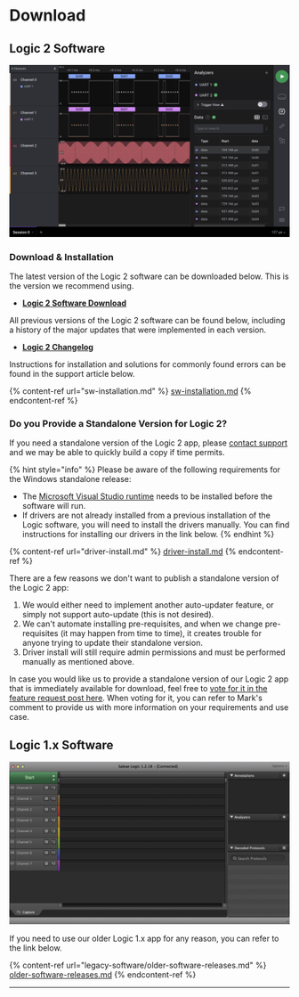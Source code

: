 # Download

## Logic 2 Software

![Logic 2 Software](<../.gitbook/assets/Screen Shot 2021-12-07 at 12.10.01 PM.png>)

### Download & Installation

The latest version of the Logic 2 software can be downloaded below. This is the version we recommend using.

* [**Logic 2 Software Download**](https://www.saleae.com/downloads/)

All previous versions of the Logic 2 software can be found below, including a history of the major updates that were implemented in each version.

* ****[**Logic 2 Changelog**](https://ideas.saleae.com/f/changelog/)****

Instructions for installation and solutions for commonly found errors can be found in the support article below.

{% content-ref url="sw-installation.md" %}
[sw-installation.md](sw-installation.md)
{% endcontent-ref %}

### Do you Provide a Standalone Version for Logic 2?

If you need a standalone version of the Logic 2 app, please [contact support](https://contact.saleae.com/hc/en-us/requests/new) and we may be able to quickly build a copy if time permits.&#x20;

{% hint style="info" %}
Please be aware of the following requirements for the Windows standalone release:

* The [Microsoft Visual Studio runtime](https://www.microsoft.com/en-us/download/details.aspx?id=48145) needs to be installed before the software will run.
* If drivers are not already installed from a previous installation of the Logic software, you will need to install the drivers manually. You can find instructions for installing our drivers in the link below.
{% endhint %}

{% content-ref url="driver-install.md" %}
[driver-install.md](driver-install.md)
{% endcontent-ref %}

There are a few reasons we don't want to publish a standalone version of the Logic 2 app:

1. We would either need to implement another auto-updater feature, or simply not support auto-update (this is not desired).
2. We can't automate installing pre-requisites, and when we change pre-requisites (it may happen from time to time), it creates trouble for anyone trying to update their standalone version.
3. Driver install will still require admin permissions and must be performed manually as mentioned above.

In case you would like us to provide a standalone version of our Logic 2 app that is immediately available for download, feel free to [vote for it in the feature request post here](https://ideas.saleae.com/b/feature-requests/widows-standalone-beta-releases/). When voting for it, you can refer to Mark's comment to provide us with more information on your requirements and use case.

## Logic 1.x Software

![Logic 1.x Software](../.gitbook/assets/logic1.png)

If you need to use our older Logic 1.x app for any reason, you can refer to the link below.

{% content-ref url="legacy-software/older-software-releases.md" %}
[older-software-releases.md](legacy-software/older-software-releases.md)
{% endcontent-ref %}



****
